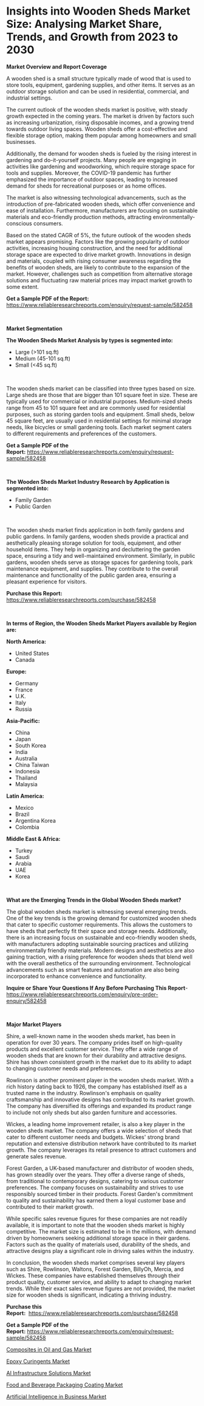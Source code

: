 <p><h1>Insights into Wooden Sheds Market Size: Analysing Market Share, Trends, and Growth from 2023 to 2030</h1></p><p><strong>Market Overview and Report Coverage</strong></p>
<p><p>A wooden shed is a small structure typically made of wood that is used to store tools, equipment, gardening supplies, and other items. It serves as an outdoor storage solution and can be used in residential, commercial, and industrial settings.</p><p>The current outlook of the wooden sheds market is positive, with steady growth expected in the coming years. The market is driven by factors such as increasing urbanization, rising disposable incomes, and a growing trend towards outdoor living spaces. Wooden sheds offer a cost-effective and flexible storage option, making them popular among homeowners and small businesses.</p><p>Additionally, the demand for wooden sheds is fueled by the rising interest in gardening and do-it-yourself projects. Many people are engaging in activities like gardening and woodworking, which require storage space for tools and supplies. Moreover, the COVID-19 pandemic has further emphasized the importance of outdoor spaces, leading to increased demand for sheds for recreational purposes or as home offices.</p><p>The market is also witnessing technological advancements, such as the introduction of pre-fabricated wooden sheds, which offer convenience and ease of installation. Furthermore, manufacturers are focusing on sustainable materials and eco-friendly production methods, attracting environmentally-conscious consumers.</p><p>Based on the stated CAGR of 5%, the future outlook of the wooden sheds market appears promising. Factors like the growing popularity of outdoor activities, increasing housing construction, and the need for additional storage space are expected to drive market growth. Innovations in design and materials, coupled with rising consumer awareness regarding the benefits of wooden sheds, are likely to contribute to the expansion of the market. However, challenges such as competition from alternative storage solutions and fluctuating raw material prices may impact market growth to some extent.</p></p>
<p><strong>Get a Sample PDF of the Report:</strong> <a href="https://www.reliableresearchreports.com/enquiry/request-sample/582458">https://www.reliableresearchreports.com/enquiry/request-sample/582458</a></p>
<p>&nbsp;</p>
<p><strong>Market Segmentation</strong></p>
<p><strong>The Wooden Sheds Market Analysis by types is segmented into:</strong></p>
<p><ul><li>Large (>101 sq.ft)</li><li>Medium (45-101 sq.ft)</li><li>Small (<45 sq.ft)</li></ul></p>
<p>&nbsp;</p>
<p><p>The wooden sheds market can be classified into three types based on size. Large sheds are those that are bigger than 101 square feet in size. These are typically used for commercial or industrial purposes. Medium-sized sheds range from 45 to 101 square feet and are commonly used for residential purposes, such as storing garden tools and equipment. Small sheds, below 45 square feet, are usually used in residential settings for minimal storage needs, like bicycles or small gardening tools. Each market segment caters to different requirements and preferences of the customers.</p></p>
<p><strong>Get a Sample PDF of the Report:</strong>&nbsp;<a href="https://www.reliableresearchreports.com/enquiry/request-sample/582458">https://www.reliableresearchreports.com/enquiry/request-sample/582458</a></p>
<p>&nbsp;</p>
<p><strong>The Wooden Sheds Market Industry Research by Application is segmented into:</strong></p>
<p><ul><li>Family Garden</li><li>Public Garden</li></ul></p>
<p>&nbsp;</p>
<p><p>The wooden sheds market finds application in both family gardens and public gardens. In family gardens, wooden sheds provide a practical and aesthetically pleasing storage solution for tools, equipment, and other household items. They help in organizing and decluttering the garden space, ensuring a tidy and well-maintained environment. Similarly, in public gardens, wooden sheds serve as storage spaces for gardening tools, park maintenance equipment, and supplies. They contribute to the overall maintenance and functionality of the public garden area, ensuring a pleasant experience for visitors.</p></p>
<p><strong>Purchase this Report:</strong>&nbsp; <a href="https://www.reliableresearchreports.com/purchase/582458">https://www.reliableresearchreports.com/purchase/582458</a></p>
<p>&nbsp;</p>
<p><strong>In terms of Region, the Wooden Sheds Market Players available by Region are:</strong></p>
<p>
    <p> <strong> North America: </strong>
        <ul>
            <li>United States</li>
            <li>Canada</li>
        </ul>
        </p> 
    <p> <strong> Europe: </strong>
        <ul>
            <li>Germany</li>
            <li>France</li>
            <li>U.K.</li>
            <li>Italy</li>
            <li>Russia</li>
        </ul>
        </p> 
    <p> <strong> Asia-Pacific: </strong>
        <ul>
            <li>China</li>
            <li>Japan</li>
            <li>South Korea</li>
            <li>India</li>
            <li>Australia</li>
            <li>China Taiwan</li>
            <li>Indonesia</li>
            <li>Thailand</li>
            <li>Malaysia</li>
        </ul>
        </p> 
    <p> <strong> Latin America: </strong>
        <ul>
            <li>Mexico</li>
            <li>Brazil</li>
            <li>Argentina Korea</li>
            <li>Colombia</li>
        </ul>
        </p> 
    <p> <strong> Middle East & Africa: </strong>
        <ul>
            <li>Turkey</li>
            <li>Saudi</li>
            <li>Arabia</li>
            <li>UAE</li>
            <li>Korea</li>
        </ul>
    </p>
    </p>
<p>&nbsp;</p>
<p><strong>What are the Emerging Trends in the Global Wooden Sheds market?</strong></p>
<p><p>The global wooden sheds market is witnessing several emerging trends. One of the key trends is the growing demand for customized wooden sheds that cater to specific customer requirements. This allows the customers to have sheds that perfectly fit their space and storage needs. Additionally, there is an increasing focus on sustainable and eco-friendly wooden sheds, with manufacturers adopting sustainable sourcing practices and utilizing environmentally friendly materials. Modern designs and aesthetics are also gaining traction, with a rising preference for wooden sheds that blend well with the overall aesthetics of the surrounding environment. Technological advancements such as smart features and automation are also being incorporated to enhance convenience and functionality.</p></p>
<p><strong>Inquire or Share Your Questions If Any Before Purchasing This Report</strong>- <a href="https://www.reliableresearchreports.com/enquiry/pre-order-enquiry/582458">https://www.reliableresearchreports.com/enquiry/pre-order-enquiry/582458</a></p>
<p>&nbsp;</p>
<p><strong>Major Market Players</strong></p>
<p><p>Shire, a well-known name in the wooden sheds market, has been in operation for over 30 years. The company prides itself on high-quality products and excellent customer service. They offer a wide range of wooden sheds that are known for their durability and attractive designs. Shire has shown consistent growth in the market due to its ability to adapt to changing customer needs and preferences.</p><p>Rowlinson is another prominent player in the wooden sheds market. With a rich history dating back to 1926, the company has established itself as a trusted name in the industry. Rowlinson's emphasis on quality craftsmanship and innovative designs has contributed to its market growth. The company has diversified its offerings and expanded its product range to include not only sheds but also garden furniture and accessories.</p><p>Wickes, a leading home improvement retailer, is also a key player in the wooden sheds market. The company offers a wide selection of sheds that cater to different customer needs and budgets. Wickes' strong brand reputation and extensive distribution network have contributed to its market growth. The company leverages its retail presence to attract customers and generate sales revenue.</p><p>Forest Garden, a UK-based manufacturer and distributor of wooden sheds, has grown steadily over the years. They offer a diverse range of sheds, from traditional to contemporary designs, catering to various customer preferences. The company focuses on sustainability and strives to use responsibly sourced timber in their products. Forest Garden's commitment to quality and sustainability has earned them a loyal customer base and contributed to their market growth.</p><p>While specific sales revenue figures for these companies are not readily available, it is important to note that the wooden sheds market is highly competitive. The market size is estimated to be in the millions, with demand driven by homeowners seeking additional storage space in their gardens. Factors such as the quality of materials used, durability of the sheds, and attractive designs play a significant role in driving sales within the industry.</p><p>In conclusion, the wooden sheds market comprises several key players such as Shire, Rowlinson, Waltons, Forest Garden, BillyOh, Mercia, and Wickes. These companies have established themselves through their product quality, customer service, and ability to adapt to changing market trends. While their exact sales revenue figures are not provided, the market size for wooden sheds is significant, indicating a thriving industry.</p></p>
<p><strong>Purchase this Report:</strong>&nbsp;&nbsp;<a href="https://www.reliableresearchreports.com/purchase/582458">https://www.reliableresearchreports.com/purchase/582458</a></p>
<p></p>
<p><strong>Get a Sample PDF of the Report:</strong>&nbsp;<a href="https://www.reliableresearchreports.com/enquiry/request-sample/582458">https://www.reliableresearchreports.com/enquiry/request-sample/582458</a></p>
<p><p><a href="https://www.linkedin.com/pulse/composites-oil-gas-market-share-amp-new-trends-analysis-report/">Composites in Oil and Gas Market</a></p><p><a href="https://www.linkedin.com/pulse/epoxy-curingents-market-size-share-amp-trends-analysis-report/">Epoxy Curingents Market</a></p><p><a href="https://medium.com/@chiragreportprime3/ai-infrastructure-solutions-market-exploring-market-share-market-trends-and-future-growth-530444077b52">AI Infrastructure Solutions Market</a></p><p><a href="https://www.linkedin.com/pulse/food-beverage-packaging-coating-market-research-report-unlocks/">Food and Beverage Packaging Coating Market</a></p><p><a href="https://medium.com/@anmolreportprime/artificial-intelligence-in-business-market-competitive-analysis-market-trends-and-forecast-to-4b62ecff0a62">Artificial Intelligence in Business Market</a></p></p>